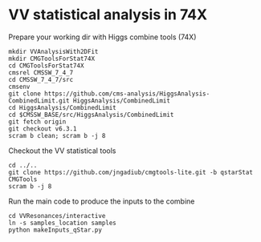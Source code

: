 # VV statistical analysis in 74X

Prepare your working dir with Higgs combine tools (74X)

```
mkdir VVAnalysisWith2DFit
mkdir CMGToolsForStat74X
cd CMGToolsForStat74X
cmsrel CMSSW_7_4_7
cd CMSSW_7_4_7/src
cmsenv
git clone https://github.com/cms-analysis/HiggsAnalysis-CombinedLimit.git HiggsAnalysis/CombinedLimit
cd HiggsAnalysis/CombinedLimit
cd $CMSSW_BASE/src/HiggsAnalysis/CombinedLimit
git fetch origin
git checkout v6.3.1
scram b clean; scram b -j 8
```

Checkout the VV statistical tools

```
cd ../..
git clone https://github.com/jngadiub/cmgtools-lite.git -b qstarStat CMGTools
scram b -j 8
```

Run the main code to produce the inputs to the combine
 
```
cd VVResonances/interactive
ln -s samples_location samples
python makeInputs_qStar.py
```
